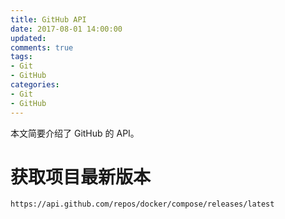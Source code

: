```yaml
---
title: GitHub API
date: 2017-08-01 14:00:00
updated:
comments: true
tags:
- Git
- GitHub
categories:
- Git
- GitHub
---
```


本文简要介绍了 GitHub 的 API。

<!--more-->

# 获取项目最新版本

```
https://api.github.com/repos/docker/compose/releases/latest
```
